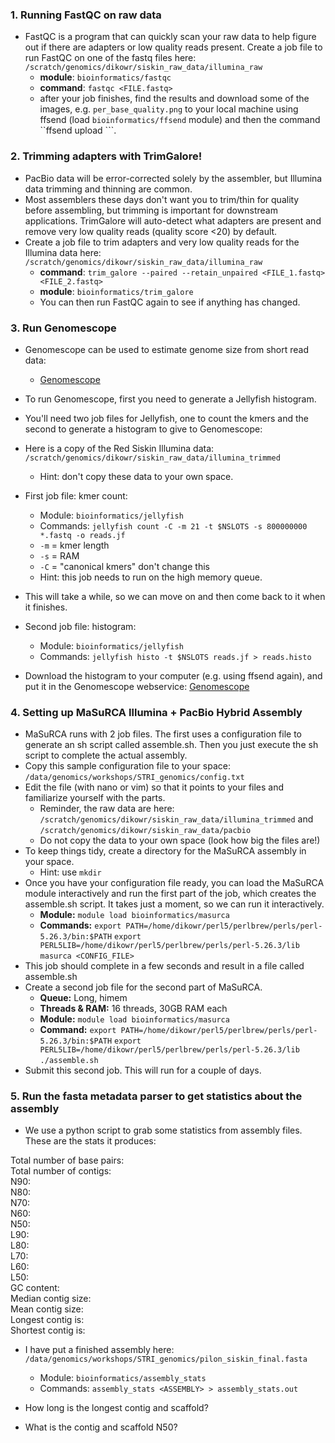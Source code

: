 ### 1. Running FastQC on raw data
* FastQC is a program that can quickly scan your raw data to help figure out if there are adapters or low quality reads present. Create a job file to run FastQC on one of the fastq files here: ```/scratch/genomics/dikowr/siskin_raw_data/illumina_raw```
	+ **module**: ```bioinformatics/fastqc```
	+ **command**: ```fastqc <FILE.fastq>```
	+ after your job finishes, find the results and download some of the images, e.g. ```per_base_quality.png``` to your local machine using ffsend (load ```bioinformatics/ffsend``` module) and then the command ``ffsend upload <FILE>```.


### 2. Trimming adapters with TrimGalore! 
* PacBio data will be error-corrected solely by the assembler, but Illumina data trimming and thinning are common.
* Most assemblers these days don't want you to trim/thin for quality before assembling, but trimming is important for downstream applications. TrimGalore will auto-detect what adapters are present and remove very low quality reads (quality score <20) by default.  
* Create a job file to trim adapters and very low quality reads for the Illumina data here: ```/scratch/genomics/dikowr/siskin_raw_data/illumina_raw```
	+ **command**: ```trim_galore --paired --retain_unpaired <FILE_1.fastq> <FILE_2.fastq>```  
	+ **module**: ```bioinformatics/trim_galore```
	+ You can then run FastQC again to see if anything has changed.

### 3. Run Genomescope

* Genomescope can be used to estimate genome size from short read data: 
	+ [Genomescope](http://qb.cshl.edu/genomescope/) 

* To run Genomescope, first you need to generate a Jellyfish histogram.

* You'll need two job files for Jellyfish, one to count the kmers and the second to generate a histogram to give to Genomescope: 
* Here is a copy of the Red Siskin Illumina data: ```/scratch/genomics/dikowr/siskin_raw_data/illumina_trimmed```
	+ Hint: don't copy these data to your own space.

* First job file: kmer count:
	+ Module: ```bioinformatics/jellyfish```
	+ Commands: ```jellyfish count -C -m 21 -t $NSLOTS -s 800000000 *.fastq -o reads.jf```
	+ ```-m``` = kmer length  
	+ ```-s``` = RAM  
	+ ```-C``` = "canonical kmers" don't change this 
	+ Hint: this job needs to run on the high memory queue. 

* This will take a while, so we can move on and then come back to it when it finishes.

* Second job file: histogram:
	+ Module: ```bioinformatics/jellyfish```
	+ Commands: ```jellyfish histo -t $NSLOTS reads.jf > reads.histo```

* Download the histogram to your computer (e.g. using ffsend again), and put it in the Genomescope webservice: [Genomescope](http://qb.cshl.edu/genomescope/)


### 4. Setting up MaSuRCA Illumina + PacBio Hybrid Assembly
* MaSuRCA runs with 2 job files. The first uses a configuration file to generate an sh script called assemble.sh. Then you just execute the sh script to complete the actual assembly.  
* Copy this sample configuration file to your space: ```/data/genomics/workshops/STRI_genomics/config.txt```
* Edit the file (with nano or vim) so that it points to your files and familiarize yourself with the parts. 
	+ Reminder, the raw data are here: ```/scratch/genomics/dikowr/siskin_raw_data/illumina_trimmed``` and ```/scratch/genomics/dikowr/siskin_raw_data/pacbio```
	+ Do not copy the data to your own space (look how big the files are!)  
* To keep things tidy, create a directory for the MaSuRCA assembly in your space.
	+ Hint: use ```mkdir```  
* Once you have your configuration file ready, you can load the MaSuRCA module interactively and run the first part of the job, which creates the assemble.sh script. It takes just a moment, so we can run it interactively.   
	+ **Module:** ```module load bioinformatics/masurca```  
	+ **Commands:** 
	```export PATH=/home/dikowr/perl5/perlbrew/perls/perl-5.26.3/bin:$PATH```
        ```export PERL5LIB=/home/dikowr/perl5/perlbrew/perls/perl-5.26.3/lib```
	```masurca <CONFIG_FILE>```    
* This job should complete in a few seconds and result in a file called assemble.sh  
* Create a second job file for the second part of MaSuRCA.  
	+ **Queue:** Long, himem  
	+ **Threads & RAM:** 16 threads, 30GB RAM each  
	+ **Module:** ```module load bioinformatics/masurca```  
	+ **Command:** 
	```export PATH=/home/dikowr/perl5/perlbrew/perls/perl-5.26.3/bin:$PATH```
        ```export PERL5LIB=/home/dikowr/perl5/perlbrew/perls/perl-5.26.3/lib```
	```./assemble.sh```  
* Submit this second job. This will run for a couple of days.

### 5. Run the fasta metadata parser to get statistics about the assembly
* We use a python script to grab some statistics from assembly files. These are the stats it produces:  

Total number of base pairs:    
Total number of contigs:   
N90:  
N80:  
N70:  
N60:  
N50:  
L90:  
L80:  
L70:  
L60:  
L50:  
GC content:  
Median contig size:  
Mean contig size:  
Longest contig is:  
Shortest contig is: 

* I have put a finished assembly here: ```/data/genomics/workshops/STRI_genomics/pilon_siskin_final.fasta```
	+ Module: ```bioinformatics/assembly_stats```
	+ Commands: ```assembly_stats <ASSEMBLY> > assembly_stats.out```

* How long is the longest contig and scaffold?
* What is the contig and scaffold N50?

